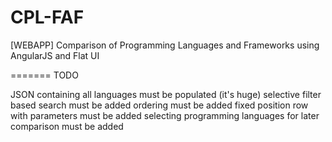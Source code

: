 CPL-FAF
=======

[WEBAPP] Comparison of Programming Languages and Frameworks using AngularJS and Flat UI

=======
TODO

JSON containing all languages must be populated (it's huge)
selective filter based search must be added
ordering must be added
fixed position row with parameters must be added
selecting programming languages for later comparison must be added
